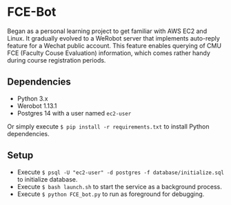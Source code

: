 # FCE-Bot 

Began as a personal learning project to get familiar with AWS EC2 and Linux. It gradually evolved to a WeRobot server that implements auto-reply feature for a Wechat public account. This feature enables querying of CMU FCE (Faculty Couse Evaluation) information, which comes rather handy during course registration periods. 

## Dependencies 

- Python 3.x 
- Werobot 1.13.1
- Postgres 14 with a user named `ec2-user` 

Or simply execute `$ pip install -r requirements.txt` to install Python dependencies. 

## Setup 

- Execute `$ psql -U "ec2-user" -d postgres -f database/initialize.sql` to initialize database. 
- Execute `$ bash launch.sh` to start the service as a background process. 
- Execute `$ python FCE_bot.py` to run as foreground for debugging. 
